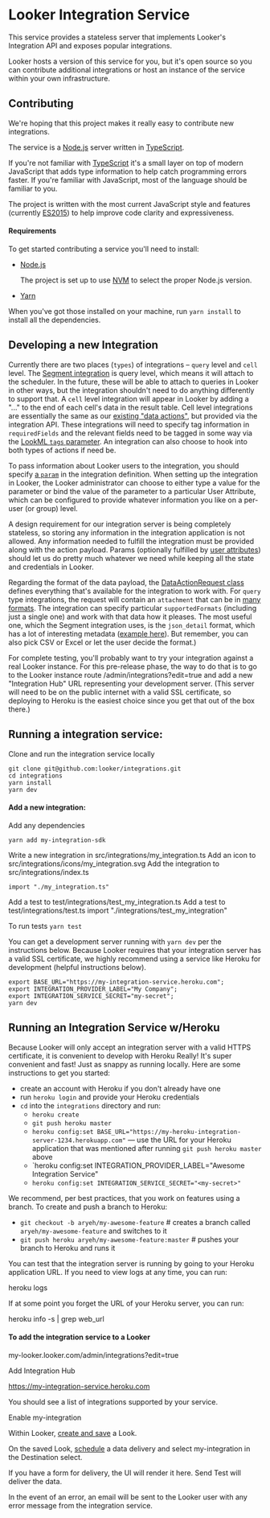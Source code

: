 # Looker Integration Service

This service provides a stateless server that implements Looker's Integration API and exposes popular integrations.

Looker hosts a version of this service for you, but it's open source so you can contribute additional integrations or host an instance of the service within your own infrastructure.

## Contributing

We're hoping that this project makes it really easy to contribute new integrations.

The service is a [Node.js](https://nodejs.org/) server written in [TypeScript](https://www.typescriptlang.org/).

If you're not familiar with [TypeScript](https://www.typescriptlang.org/) it's a small layer on top of modern JavaScript that adds type information to help catch programming errors faster. If you're familiar with JavaScript, most of the language should be familiar to you.

The project is written with the most current JavaScript style and features (currently [ES2015](https://en.wikipedia.org/wiki/ECMAScript#History)) to help improve code clarity and expressiveness.

#### Requirements

To get started contributing a service you'll need to install:

- [Node.js](https://nodejs.org/)

   The project is set up to use [NVM](https://github.com/creationix/nvm) to select the proper Node.js version.
- [Yarn](https://yarnpkg.com/en/)

When you've got those installed on your machine, run `yarn install` to install all the dependencies.

## Developing a new Integration

Currently there are two places (`types`) of integrations – `query` level and `cell` level. The [Segment integration](https://github.com/looker/integrations/blob/fd4ce4e63f44554c7257584df380f8a4e4adfc03/src/integrations/segment.ts#L27) is query level, which means it will attach to the scheduler. In the future, these will be able to attach to queries in Looker in other ways, but the integration shouldn't need to do anything differently to support that. A `cell` level integration will appear in Looker by adding a "..." to the end of each cell's data in the result table. Cell level integrations are essentially the same as our [existing "data actions"](https://discourse.looker.com/t/data-actions/3573), but provided via the integration API. These integrations will need to specify tag information in `requiredFields` and the relevant fields need to be tagged in some way via the [LookML `tags` parameter](https://docs.looker.com/reference/field-params/tags). An integration can also choose to hook into both types of actions if need be.

To pass information about Looker users to the integration, you should specify [a `param`](https://github.com/looker/integrations/blob/fd4ce4e63f44554c7257584df380f8a4e4adfc03/src/integrations/segment.ts#L18-L26) in the integration definition. When setting up the integration in Looker, the Looker administrator can choose to either type a value for the parameter or bind the value of the parameter to a particular User Attribute, which can be configured to provide whatever information you like on a per-user (or group) level.

A design requirement for our integration server is being completely stateless, so storing any information in the integration application is not allowed. Any information needed to fulfill the integration must be provided along with the action payload. Params (optionally fulfilled by [user attributes](https://discourse.looker.com/t/user-attributes/3979)) should let us do pretty much whatever we need while keeping all the state and credentials in Looker.

Regarding the format of the data payload, the [DataActionRequest class](https://github.com/looker/integrations/blob/fd4ce4e63f44554c7257584df380f8a4e4adfc03/src/framework/data_action_request.ts#L37) defines everything that's available for the integration to work with. For `query` type integrations, the request will contain an `attachment` that can be in [many formats](https://github.com/looker/integrations/blob/fd4ce4e63f44554c7257584df380f8a4e4adfc03/src/framework/data_action_request.ts#L9-L19). The integration can specify particular `supportedFormats` (including just a single one) and work with that data how it pleases. The most useful one, which the Segment integration uses, is the `json_detail` format, which has a lot of interesting metadata ([example here](https://github.com/looker/integrations/docs/json_detail_example.json)). But remember, you can also pick CSV or Excel or let the user decide the format.)

For complete testing, you'll probably want to try your integration against a real Looker instance. For this pre-release phase, the way to do that is to go to the Looker instance route /admin/integrations?edit=true and add a new "Integration Hub" URL representing your development server. (This server will need to be on the public internet with a valid SSL certificate, so deploying to Heroku is the easiest choice since you get that out of the box there.)

## Running a integration service:

Clone and run the integration service locally

    git clone git@github.com:looker/integrations.git
    cd integrations
    yarn install
    yarn dev

#### Add a new integration:

Add any dependencies

    yarn add my-integration-sdk

Write a new integration in src/integrations/my_integration.ts
Add an icon to src/integrations/icons/my_integration.svg
Add the integration to src/integrations/index.ts

    import "./my_integration.ts"

Add a test to test/integrations/test_my_integration.ts
Add a test to test/integrations/test.ts
    import "./integrations/test_my_integration"

To run tests `yarn test`

You can get a development server running with `yarn dev` per the instructions below. Because Looker requires that your integration server has a valid SSL certificate, we highly recommend using a service like Heroku for development (helpful instructions below).

    export BASE_URL="https://my-integration-service.heroku.com";
    export INTEGRATION_PROVIDER_LABEL="My Company";
    export INTEGRATION_SERVICE_SECRET="my-secret";
    yarn dev

## Running an Integration Service w/Heroku

Because Looker will only accept an integration server with a valid HTTPS certificate, it is convenient to develop with Heroku Really! It's super convenient and fast! Just as snappy as running locally. Here are some instructions to get you started:

* create an account with Heroku if you don't already have one
* run `heroku login` and provide your Heroku credentials
* `cd` into the `integrations` directory and run:
   * `heroku create`
   * `git push heroku master`
   * `heroku config:set BASE_URL="https://my-heroku-integration-server-1234.herokuapp.com"` — use the URL for your Heroku application that was mentioned after running `git push heroku master` above
   * `heroku config:set INTEGRATION_PROVIDER_LABEL="Awesome Integration Service"
   * `heroku config:set INTEGRATION_SERVICE_SECRET="<my-secret>"`
   
We recommend, per best practices, that you work on features using a branch. To create and push a branch to Heroku:

* `git checkout -b aryeh/my-awesome-feature` # creates a branch called `aryeh/my-awesome-feature` and switches to it
* `git push heroku aryeh/my-awesome-feature:master` # pushes your branch to Heroku and runs it

You can test that the integration server is running by going to your Heroku application URL. If you need to view logs at any time, you can run:

   heroku logs
   
If at some point you forget the URL of your Heroku server, you can run:

   heroku info -s | grep web_url

#### To add the integration service to a Looker

my-looker.looker.com/admin/integrations?edit=true

Add Integration Hub

https://my-integration-service.heroku.com

You should see a list of integrations supported by your service.

Enable my-integration

Within Looker, [create and save](https://docs.looker.com/exploring-data/saving-and-editing-looks) a Look.

On the saved Look, [schedule](https://docs.looker.com/sharing-and-publishing/emails-and-alerts) a data delivery and select my-integration in the Destination select.

If you have a form for delivery, the UI will render it here. Send Test will deliver the data.

In the event of an error, an email will be sent to the Looker user with any error message from the integration service.

